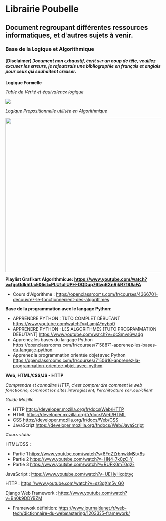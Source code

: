 # Librairie Poubelle

## Document regroupant différentes ressources informatiques, et d'autres sujets à venir.

### Base de la Logique et Algorithmique

#### [Disclaimer] *Document non exhaustif, écrit sur un coup de tête, veuillez excuser les erreurs, je rajouterais une bibliographie en français et anglais pour ceux qui souhaitent creuser.*

**Logique Formelle** 

*Table de Vérité et équivalence logique*

<img src="https://i.ytimg.com/vi/twD3hsB_Zl0/sddefault.jpg"/>

*Logique Propositionnelle utilisée en Algorithmique*

<p align="right"> <img src="https://slideplayer.fr/slide/13671425/84/images/7/Connaissances+et+Raisonnement.jpg" width="1000" height="500"/></p>
                                                                                             


**Playlist Grafikart Algorithmique: https://www.youtube.com/watch?v=fgcGdkhtUcE&list=PLU1uhUPH-DQDup76tvg6XnRjkR719AaFA**

* Cours d'Algorithme : https://openclassrooms.com/fr/courses/4366701-decouvrez-le-fonctionnement-des-algorithmes


**Base de la programmation avec le langage Python:**

* APPRENDRE PYTHON : TUTO COMPLET DÉBUTANT https://www.youtube.com/watch?v=LamjAFnybo0
* APPRENDRE PYTHON : LES ALGORITHMES [TUTO PROGRAMMATION DÉBUTANT] https://www.youtube.com/watch?v=dcSmvs6wadg
* Apprenez les bases du langage Python https://openclassrooms.com/fr/courses/7168871-apprenez-les-bases-du-langage-python
* Apprenez la programmation orientée objet avec Python https://openclassrooms.com/fr/courses/7150616-apprenez-la-programmation-orientee-objet-avec-python


**Web, HTML/CSS/JS - HTTP**

*Comprendre et connaître HTTP, c'est comprendre comment le web fonctionne, comment les sites interagissent, l'architecture serveur/client*

*Guide Mozilla* 

* HTTP https://developer.mozilla.org/fr/docs/Web/HTTP
* HTML https://developer.mozilla.org/fr/docs/Web/HTML
* CSS https://developer.mozilla.org/fr/docs/Web/CSS
* JavaScript https://developer.mozilla.org/fr/docs/Web/JavaScript

*Cours vidéo*

HTML/CSS : 
* Partie 1 https://www.youtube.com/watch?v=8FqZZrbnwkM&t=8s
* Partie 2 https://www.youtube.com/watch?v=HN4-7k0zC-Y
* Partie 3 https://www.youtube.com/watch?v=RUFK0mT0q2E

JavaScript : https://www.youtube.com/watch?v=UEHyHxqbtyg

HTTP : https://www.youtube.com/watch?v=sz3gXm5v_G0

Django Web Framework : https://www.youtube.com/watch?v=Bn0k9DDYBZM 
- Framework définition: https://www.journaldunet.fr/web-tech/dictionnaire-du-webmastering/1203355-framework/

